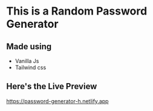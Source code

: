 # This is a **Random Password Generator**
## Made using 
* Vanilla Js
* Tailwind css
## Here's the Live Preview
https://password-generator-h.netlify.app
